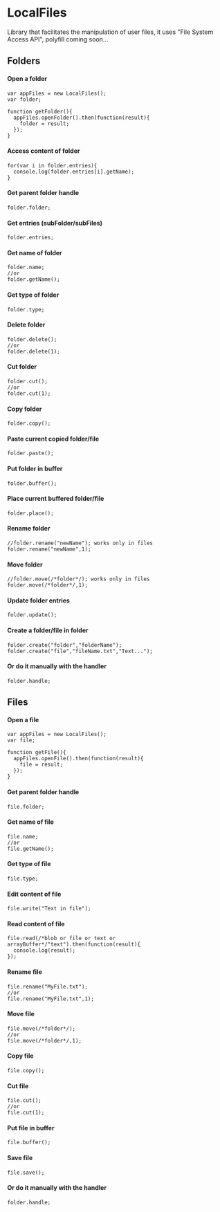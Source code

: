 # LocalFiles
Library that facilitates the manipulation of user files, it uses "File System Access API", polyfill coming soon...

## Folders

#### Open a folder

```
var appFiles = new LocalFiles();
var folder;

function getFolder(){
  appFiles.openFolder().then(function(result){
    folder = result;
  });
}
```
#### Access content of folder

```
for(var i in folder.entries){
  console.log(folder.entries[i].getName);
}
```
#### Get parent folder handle

```
folder.folder;
```
#### Get entries (subFolder/subFiles)

```
folder.entries;
```
#### Get name of folder

```
folder.name;
//or
folder.getName();
```
#### Get type of folder

```
folder.type;
```
#### Delete folder

```
folder.delete();
//or
folder.delete(1);
```
#### Cut folder

```
folder.cut();
//or
folder.cut(1);
```
#### Copy folder

```
folder.copy();
```
#### Paste current copied folder/file

```
folder.paste();
```
#### Put folder in buffer

```
folder.buffer();
```
#### Place current buffered folder/file

```
folder.place();
```
#### Rename folder

```
//folder.rename("newName"); works only in files
folder.rename("newName",1);
```
#### Move folder

```
//folder.move(/*folder*/); works only in files
folder.move(/*folder*/,1);
```
#### Update folder entries

```
folder.update();
```
#### Create a folder/file in folder

```
folder.create("folder","folderName");
folder.create("file","fileName.txt","Text...");
```
#### Or do it manually with the handler

```
folder.handle;
```

## Files

#### Open a file

```
var appFiles = new LocalFiles();
var file;

function getFile(){
  appFiles.openFile().then(function(result){
    file = result;
  });
}
```
#### Get parent folder handle

```
file.folder;
```
#### Get name of file

```
file.name;
//or
file.getName();
```
#### Get type of file

```
file.type;
```
#### Edit content of file

```
file.write("Text in file");
```
#### Read content of file

```
file.read(/*blob or file or text or arrayBuffer*/"text").then(function(result){
  console.log(result);
});
```
#### Rename file

```
file.rename("MyFile.txt");
//or
file.rename("MyFile.txt",1);
```
#### Move file

```
file.move(/*folder*/);
//or
file.move(/*folder*/,1);
```
#### Copy file

```
file.copy();
```
#### Cut file

```
file.cut();
//or
file.cut(1);
```
#### Put file in buffer

```
file.buffer();
```
#### Save file

```
file.save();
```
#### Or do it manually with the handler

```
folder.handle;
```
